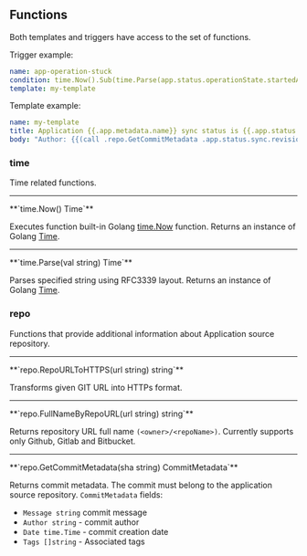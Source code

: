 ## Functions

Both templates and triggers have access to the set of functions.

Trigger example:

```yaml
name: app-operation-stuck
condition: time.Now().Sub(time.Parse(app.status.operationState.startedAt)).Minutes() >= 5
template: my-template
```

Template example:
```yaml
name: my-template
title: Application {{.app.metadata.name}} sync status is {{.app.status.sync.status}}
body: "Author: {{(call .repo.GetCommitMetadata .app.status.sync.revision).Author}}"
```

### **time**
Time related functions.

<hr>
**`time.Now() Time`**

Executes function built-in Golang [time.Now](https://golang.org/pkg/time/#Now) function.
Returns an instance of Golang [Time](https://golang.org/pkg/time/#Time).

<hr>
**`time.Parse(val string) Time`**

Parses specified string using RFC3339 layout. Returns an instance of Golang [Time](https://golang.org/pkg/time/#Time).

### **repo**
Functions that provide additional information about Application source repository.
<hr>
**`repo.RepoURLToHTTPS(url string) string`**

Transforms given GIT URL into HTTPs format.

<hr>
**`repo.FullNameByRepoURL(url string) string`**

Returns repository URL full name `(<owner>/<repoName>)`. Currently supports only Github, Gitlab and Bitbucket.

<hr>
**`repo.GetCommitMetadata(sha string) CommitMetadata`**

Returns commit metadata. The commit must belong to the application source repository. `CommitMetadata` fields:

* `Message string` commit message
* `Author string` - commit author
* `Date time.Time` - commit creation date  
* `Tags []string` - Associated tags
